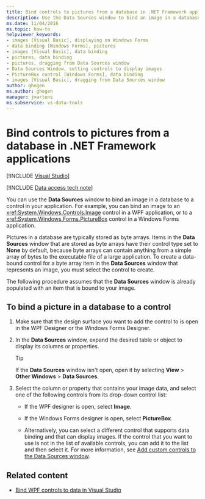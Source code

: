 ```yaml
---
title: Bind controls to pictures from a database in .NET Framework applications
description: Use the Data Sources window to bind an image in a database to a control in your ADO.NET application with Visual Studio.
ms.date: 11/04/2016
ms.topic: how-to
helpviewer_keywords:
- images [Visual Basic], displaying on Windows Forms
- data binding [Windows Forms], pictures
- images [Visual Basic], data binding
- pictures, data binding
- pictures, dragging from Data Sources window
- Data Sources Window, setting controls to display images
- PictureBox control [Windows Forms], data binding
- images [Visual Basic], dragging from Data Sources window
author: ghogen
ms.author: ghogen
manager: jmartens
ms.subservice: vs-data-tools
---
```

# Bind controls to pictures from a database in .NET Framework applications

 [!INCLUDE [Visual Studio](~/includes/applies-to-version/vs-windows-only.md)]

[!INCLUDE [Data access tech note](./includes/data-technology-note.md)]

You can use the **Data Sources** window to bind an image in a database to a control in your application. For example, you can bind an image to an <xref:System.Windows.Controls.Image> control in a WPF application, or to a <xref:System.Windows.Forms.PictureBox> control in a Windows Forms application.

Pictures in a database are typically stored as byte arrays. Items in the **Data Sources** window that are stored as byte arrays have their control type set to **None** by default, because byte arrays can contain anything from a simple array of bytes to the executable file of a large application. To create a data-bound control for a byte array item in the **Data Sources** window that represents an image, you must select the control to create.

The following procedure assumes that the **Data Sources** window is already populated with an item that is bound to your image.

## To bind a picture in a database to a control

1. Make sure that the design surface you want to add the control to is open in the WPF Designer or the Windows Forms Designer.

2. In the **Data Sources** window, expand the desired table or object to display its columns or properties.

   > [!TIP]
   > If the **Data Sources** window isn't open, open it by selecting **View** > **Other Windows** > **Data Sources**.

3. Select the column or property that contains your image data, and select one of the following controls from its drop-down control list:

    - If the WPF designer is open, select **Image**.

    - If the Windows Forms designer is open, select **PictureBox**.

    - Alternatively, you can select a different control that supports data binding and that can display images. If the control that you want to use is not in the list of available controls, you can add it to the list and then select it. For more information, see [Add custom controls to the Data Sources window](../data-tools/add-custom-controls-to-the-data-sources-window.md).

## Related content

- [Bind WPF controls to data in Visual Studio](../data-tools/bind-wpf-controls-to-data-in-visual-studio.md)
